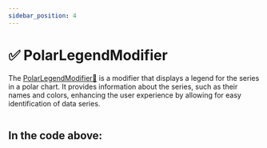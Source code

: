 ```yaml
---
sidebar_position: 4
---
```


# ✅ PolarLegendModifier

The [PolarLegendModifier:blue_book:](https://www.scichart.com/documentation/js/v4/typedoc/classes/polarlegendmodifier.html) is a modifier that displays a legend for the series in a polar chart. It provides information about the series, such as their names and colors, enhancing the user experience by allowing for easy identification of data series.

```ts showLineNumbers file=./demo.js start=region_A_start end=region_A_end
```

<LiveDocSnippet name="./Basic/demo" />

In the code above:
-